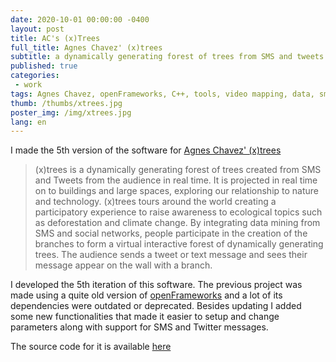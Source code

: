 ```yaml
---
date: 2020-10-01 00:00:00 -0400
layout: post
title: AC's (x)Trees
full_title: Agnes Chavez' (x)trees
subtitle: a dynamically generating forest of trees from SMS and tweets
published: true
categories:
 - work
tags: Agnes Chavez, openFrameworks, C++, tools, video mapping, data, sms, twitter
thumb: /thumbs/xtrees.jpg
poster_img: /img/xtrees.jpg
lang: en
---
```


I made the 5th version of the software for [Agnes Chavez' (x)trees](https://agneschavez.com/portfolio/xtrees/)

> (x)trees is a dynamically generating forest of trees created from SMS and Tweets from the audience in real time. It is projected in real time on to buildings and large spaces, exploring our relationship to nature and technology.  (x)trees tours around the world creating a participatory experience to raise awareness to ecological topics such as deforestation and climate change. By integrating data mining from SMS and social networks, people participate in the creation of the branches to form a virtual interactive forest of dynamically generating trees. The audience sends a tweet or text message and sees their message appear on the wall with a branch.

I developed the 5th iteration of this software. The previous project was made using a quite old version of [openFrameworks](openframeworks.cc) and a lot of its dependencies were outdated or deprecated. Besides updating I added some new functionalities that made it easier to setup and change parameters along with support for SMS and Twitter messages.

The source code for it is available [here](https://github.com/AgnesChavez/XTrees_2020)